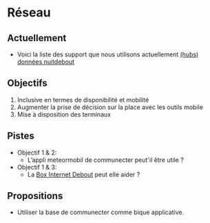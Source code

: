 
Réseau
===

## Actuellement

- Voici la liste des support que nous utilisons actuellement 
[(hubs) données nuitdebout](https://www.mindmeister.com/fr/726853954/hubs-donn-es-nuitdebout)

## Objectifs

1. Inclusive en termes de disponibilité et mobilité
2. Augmenter la prise de décision sur la place avec les outils mobile
3. Mise à disposition des terminaux

## Pistes

- Objectif 1 & 2:
  - L’appli meteormobil de communecter peut'il être utile ?
- Objectif 1 & 3:
  - La [Box Internet Debout](https://wiki.nuitdebout.fr/wiki/Box_Internet_Debout) peut elle aider ?

## Propositions

- Utiliser la base de communecter comme bique applicative.

